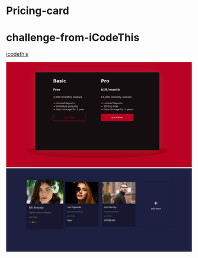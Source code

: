 # Pricing-card

# challenge-from-iCodeThis

<a href="https://www.icodethis.com/">icodethis</a>

<img src="./pricing.png" alt="">

<img src="./team.png" alt="">

